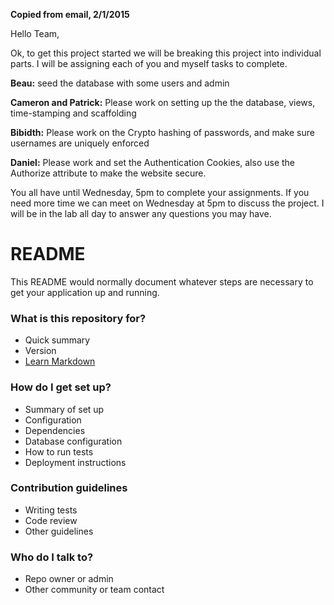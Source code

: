 **Copied from email, 2/1/2015**

Hello Team,

Ok, to get this project started we will be breaking this project into individual parts. I will be assigning each of you and myself tasks to complete.

**Beau:** seed the database with some users and admin

**Cameron and Patrick:** Please work on setting up the the database, views, time-stamping and scaffolding

**Bibidth:** Please work on the Crypto hashing of passwords, and make sure usernames are uniquely enforced

**Daniel:** Please work and set the Authentication Cookies, also use the Authorize attribute to make the website secure.

You all have until Wednesday, 5pm to complete your assignments. If you need more time we can meet on Wednesday at 5pm to discuss the project. I will be in the lab all day to answer any questions you may have.










# README #

This README would normally document whatever steps are necessary to get your application up and running.

### What is this repository for? ###

* Quick summary
* Version
* [Learn Markdown](https://bitbucket.org/tutorials/markdowndemo)

### How do I get set up? ###

* Summary of set up
* Configuration
* Dependencies
* Database configuration
* How to run tests
* Deployment instructions

### Contribution guidelines ###

* Writing tests
* Code review
* Other guidelines

### Who do I talk to? ###

* Repo owner or admin
* Other community or team contact